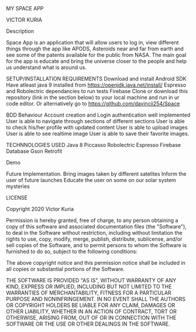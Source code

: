MY SPACE APP

VICTOR KURIA

Description

Space App is an application that will allow users to log in, view different things through the app like APODS, Asteroids near and far from earth and see some of
the patents available for the public from NASA. The main goal for the app is educate and bring the universe closer to the people and help us understand what is around us.

SETUP/INSTALLATION REQUIREMENTS
Download and install Android SDK
Have atleast java 9 installed from https://openjdk.java.net/install/
Espresso and Robolectric dependancies to run tests
Firebase
Clone or download this repository (link in the section below) to your local machine and run in ur code editor.
Or alternatively go to https://github.com/davincii254/Space

BDD
Behaviour
Account creation and Login authentication well implemented
User is able to navigate through sections of different sections
User is able to check his/her profile with updated content
User is able to upload images
User is able to see realtime image
User is able to save their favorite images.

TECHNNOLOGIES USED
Java 8
Piccasso
Robolectric
Espresso
Firebase Database
Gson
Retrofit

Demo


Future Implementation.
Bring images taken by different satelites
Inform the user of future launches
Educate the user on some on our solar system mysteries

LICENSE

Copyright 2020 Victor Kuria

Permission is hereby granted, free of charge, to any person obtaining a copy of this software and associated documentation files (the "Software"), to deal in the Software without restriction, including without limitation the rights to use, copy, modify, merge, publish, distribute, sublicense, and/or sell copies of the Software, and to permit persons to whom the Software is furnished to do so, subject to the following conditions:

The above copyright notice and this permission notice shall be included in all copies or substantial portions of the Software.

THE SOFTWARE IS PROVIDED "AS IS", WITHOUT WARRANTY OF ANY KIND, EXPRESS OR IMPLIED, INCLUDING BUT NOT LIMITED TO THE WARRANTIES OF MERCHANTABILITY, FITNESS FOR A PARTICULAR PURPOSE AND NONINFRINGEMENT. IN NO EVENT SHALL THE AUTHORS OR COPYRIGHT HOLDERS BE LIABLE FOR ANY CLAIM, DAMAGES OR OTHER LIABILITY, WHETHER IN AN ACTION OF CONTRACT, TORT OR OTHERWISE, ARISING FROM, OUT OF OR IN CONNECTION WITH THE SOFTWARE OR THE USE OR OTHER DEALINGS IN THE SOFTWARE.